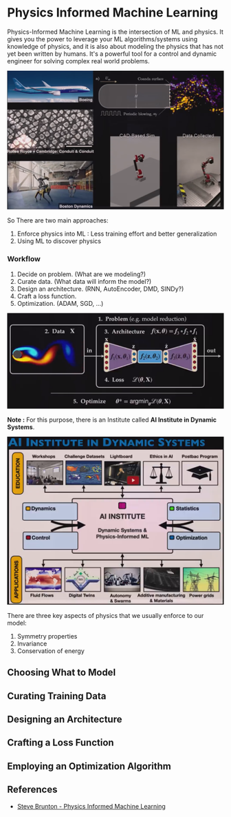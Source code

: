 # Physics Informed Machine Learning
Physics-Informed Machine Learning is the intersection of ML and physics. It gives you the power to leverage your ML algorithms/systems using knowledge of physics, and it is also about modeling the physics that has not yet been written by humans. It's a powerful tool for a control and dynamic engineer for solving complex real world problems.

![PhIML Application Examples](./ML%20Attachements/{B32C3168-F9E7-4F26-B3BA-577680A9C77A}.png)

So There are two main approaches:
1. Enforce physics into ML : Less training effort and better generalization
2. Using ML to discover physics

### Workflow
1. Decide on problem. (What are we modeling?)
2. Curate data. (What data will inform the model?)
3. Design an architecture. (RNN, AutoEncoder, DMD, SINDy?)
4. Craft a loss function.
5. Optimization. (ADAM, SGD, ...)

![alt text]({D04C8777-85B7-482C-B241-DCF8AEC0AA5D}.png)

**Note :** For this purpose, there is an Institute called **AI Institute in Dynamic Systems**.

![alt text]({23055A0F-97E9-4DC8-A91D-F77C331BE101}.png) 

There are three key aspects of physics that we usually enforce to our model:
1. Symmetry properties
2. Invariance
3. Conservation of energy 

## Choosing What to Model

## Curating Training Data

## Designing an Architecture

## Crafting a Loss Function

## Employing an Optimization Algorithm


## References
* [Steve Brunton - Physics Informed Machine Learning](https://www.youtube.com/playlist?list=PLMrJAkhIeNNQ0BaKuBKY43k4xMo6NSbBa)
